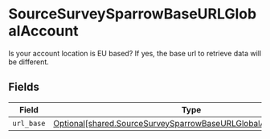 # SourceSurveySparrowBaseURLGlobalAccount

Is your account location is EU based? If yes, the base url to retrieve data will be different.


## Fields

| Field                                                                                                                                        | Type                                                                                                                                         | Required                                                                                                                                     | Description                                                                                                                                  |
| -------------------------------------------------------------------------------------------------------------------------------------------- | -------------------------------------------------------------------------------------------------------------------------------------------- | -------------------------------------------------------------------------------------------------------------------------------------------- | -------------------------------------------------------------------------------------------------------------------------------------------- |
| `url_base`                                                                                                                                   | [Optional[shared.SourceSurveySparrowBaseURLGlobalAccountURLBase]](undefined/models/shared/sourcesurveysparrowbaseurlglobalaccounturlbase.md) | :heavy_minus_sign:                                                                                                                           | N/A                                                                                                                                          |